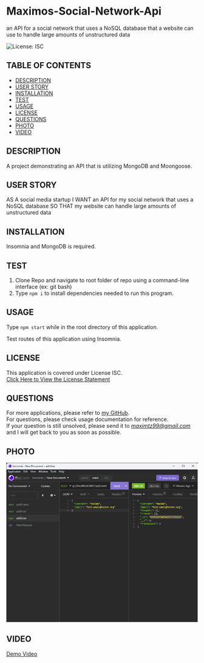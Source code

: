 # Maximos-Social-Network-Api
an API for a social network that uses a NoSQL database that a website can use to handle large amounts of unstructured data

![License: ISC](https://img.shields.io/badge/License-ISC-blue.svg)

## TABLE OF CONTENTS

- [DESCRIPTION](#description)<br>
- [USER STORY](#user-story)<br>
- [INSTALLATION](#installation)<br>
- [TEST](#test)<br>
- [USAGE](#usage)<br>
- [LICENSE](#license)<br>
- [QUESTIONS](#questions)<br>
- [PHOTO](#photo)<br>
- [VIDEO](#video)
  
## DESCRIPTION

A project demonstrating an API that is utilizing MongoDB and Moongoose.

## USER STORY

AS A social media startup
I WANT an API for my social network that uses a NoSQL database
SO THAT my website can handle large amounts of unstructured data

## INSTALLATION

Insomnia and MongoDB is required.
     
## TEST

1. Clone Repo and navigate to root folder of repo using a command-line interface (ex: git bash)
2. Type ``` npm i ``` to install dependencies needed to run this program.

## USAGE
    
Type ``` npm start ``` while in the root directory of this application.

Test routes of this application using Insomnia.



## LICENSE
 
This application is covered under License ISC.<br>
[Click Here to View the License Statement](https://opensource.org/licenses/ISC)<br>

## QUESTIONS

For more applications, please refer to [my GitHub](https://github.com/maximtz13).<br>
For questions, please check usage documentation for reference.<br>
If your question is still unsolved, please send it to *maximtz99@gmail.com* and I will get back to you as soon as possible.

## PHOTO

!["Sample Photo"](./assets/images/insomnia.png)

## VIDEO

[Demo Video](https://drive.google.com/file/d/1v1jNgcYl1uU5QRf_4s8n9SLclAsTGEDW/view?usp=sharing)